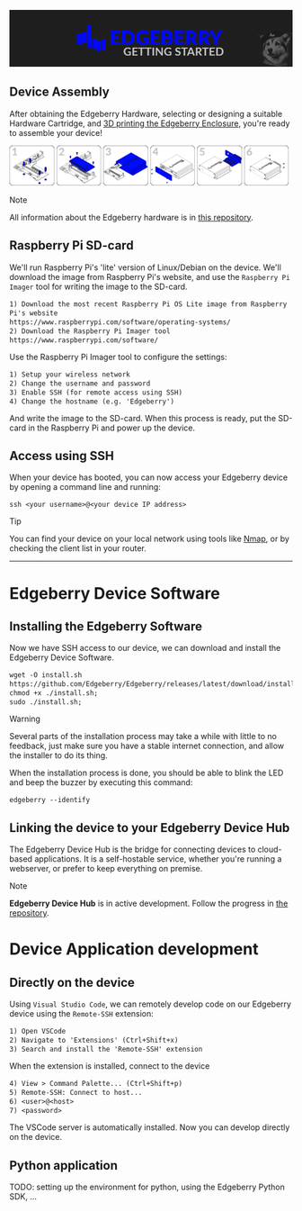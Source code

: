 ![Edgeberry Banner](../images/Edgeberry_Banner_GettingStarted.png)

## Device Assembly
After obtaining the Edgeberry Hardware, selecting or designing a suitable Hardware Cartridge, and [3D printing the Edgeberry Enclosure](https://www.thingiverse.com/thing:6595172), you're ready to assemble your device!

<p float="left">
  <img src="../images/assembly_1.jpg" width="15.8%" />
  <img src="../images/assembly_2.jpg" width="15.8%" />
  <img src="../images/assembly_3.jpg" width="15.8%" />
  <img src="../images/assembly_4.jpg" width="15.8%" />
  <img src="../images/assembly_5.jpg" width="15.8%" />
  <img src="../images/assembly_6.jpg" width="15.8%" />
</p>

> [!NOTE]  
> All information about the Edgeberry hardware is in [this repository](https://github.com/Edgeberry/Edgeberry-Baseboard/tree/main).

## Raspberry Pi SD-card
We'll run Raspberry Pi's 'lite' version of Linux/Debian on the device. We'll download the image from Raspberry Pi's website, and use the `Raspberry Pi Imager` tool for writing the image to the SD-card.

```
1) Download the most recent Raspberry Pi OS Lite image from Raspberry Pi's website
https://www.raspberrypi.com/software/operating-systems/
2) Download the Raspberry Pi Imager tool
https://www.raspberrypi.com/software/
```

Use the Raspberry Pi Imager tool to configure the settings:
```
1) Setup your wireless network
2) Change the username and password
3) Enable SSH (for remote access using SSH)
4) Change the hostname (e.g. 'Edgeberry')
```
And write the image to the SD-card. When this process is ready, put the SD-card in the Raspberry Pi and power up the device.

## Access using SSH
When your device has booted, you can now access your Edgeberry device by opening a command line and running:
```
ssh <your username>@<your device IP address>
```
> [!TIP]
> You can find your device on your local network using tools like [Nmap](https://nmap.org/), or by checking the client list in your router.
<hr/>

# Edgeberry Device Software

## Installing the Edgeberry Software
Now we have SSH access to our device, we can download and install the Edgeberry Device Software.
```
wget -O install.sh https://github.com/Edgeberry/Edgeberry/releases/latest/download/install.sh;
chmod +x ./install.sh;
sudo ./install.sh;
```
>[!WARNING]
>Several parts of the installation process may take a while with little to no feedback, just make sure you have a stable internet connection, and allow the installer to do its thing.

When the installation process is done, you should be able to blink the LED and beep the buzzer by executing this command:
```
edgeberry --identify
```
## Linking the device to your Edgeberry Device Hub
The Edgeberry Device Hub is the bridge for connecting devices to cloud-based applications. It is a self-hostable service, whether you're running a webserver, or prefer to keep everything on premise.

> [!NOTE]
> **Edgeberry Device Hub** is in active development. Follow the progress in [the repository](https://github.com/Edgeberry/Edgeberry-Device-Hub).

# Device Application development

## Directly on the device

Using `Visual Studio Code`, we can remotely develop code on our Edgeberry device using the `Remote-SSH` extension:
```
1) Open VSCode
2) Navigate to 'Extensions' (Ctrl+Shift+x)
3) Search and install the 'Remote-SSH' extension
```
When the extension is installed, connect to the device
```
4) View > Command Palette... (Ctrl+Shift+p)
5) Remote-SSH: Connect to host...
6) <user>@<host>
7) <password>
```
The VSCode server is automatically installed. Now you can develop directly on the device.

## Python application
TODO: setting up the environment for python, using the Edgeberry Python SDK, ...
